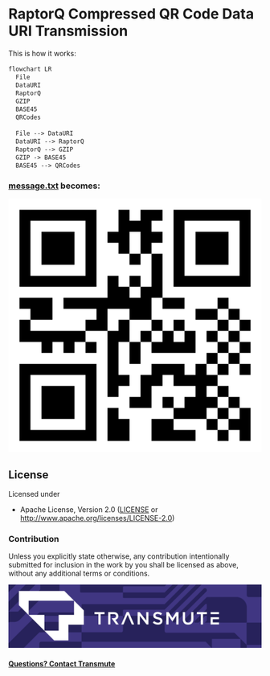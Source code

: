 # RaptorQ Compressed QR Code Data URI Transmission

This is how it works:

```mermaid
flowchart LR
  File
  DataURI
  RaptorQ
  GZIP
  BASE45
  QRCodes

  File --> DataURI
  DataURI --> RaptorQ
  RaptorQ --> GZIP
  GZIP -> BASE45
  BASE45 --> QRCodes
```

### [message.txt](message.txt) becomes:

<img src="./message.gif" />

## License

Licensed under

 * Apache License, Version 2.0 ([LICENSE](LICENSE) or http://www.apache.org/licenses/LICENSE-2.0)

### Contribution

Unless you explicitly state otherwise, any contribution intentionally submitted
for inclusion in the work by you shall be licensed as above, without any
additional terms or conditions.

<img src="./banner.png" />

#### [Questions? Contact Transmute](https://transmute.typeform.com/to/RshfIw?typeform-source=transmute.codes)


